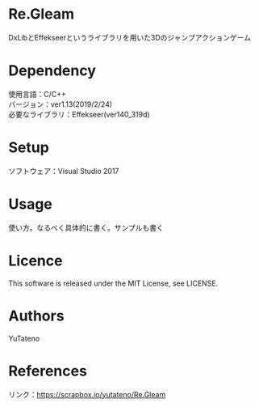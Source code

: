 # Re.Gleam
DxLibとEffekseerというライブラリを用いた3Dのジャンプアクションゲーム

# Dependency
使用言語：C/C++<br>
バージョン：ver1.13(2019/2/24)<br>
必要なライブラリ：Effekseer(ver140_319d)

# Setup
ソフトウェア：Visual Studio 2017

# Usage
使い方。なるべく具体的に書く。サンプルも書く

# Licence
This software is released under the MIT License, see LICENSE.

# Authors
YuTateno

# References
リンク：https://scrapbox.io/yutateno/Re.Gleam
